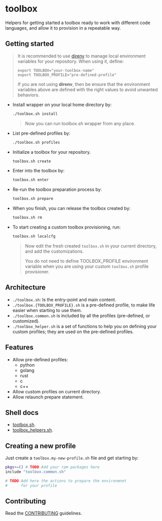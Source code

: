 # toolbox

Helpers for getting started a toolbox ready to work
with different code languages, and allow it to provision
in a repeatable way.

## Getting started

> It is recommended to use [direnv](https://github.com/direnv/direnv)
> to manage local environment variables for your repository.
> When using it, define:
>
>     export TOOLBOX="your-toolbox-name"
>     export TOOLBOX_PROFILE="pre-defined-profile"
>
> If you are not using **direnv**, then be ensure that the
> environment variables above are defined with the right
> values to avoid unwanted behaviors.

- Install wrapper on your local home directory by:

    ```sh
    ./toolbox.sh install
    ```

  > Now you can run toolbox.sh wrapper from any place.

- List pre-defined profiles by:

    ```sh
    ./toolbox.sh profiles
    ```

- Initialize a toolbox for your repository.

    ```sh
    toolbox.sh create
    ```

- Enter into the toolbox by:

    ```sh
    toolbox.sh enter
    ```

- Re-run the toolbox preparation process by:

    ```sh
    toolbox.sh prepare
    ```

- When you finish, you can release the toolbox created by:

    ```sh
    toolbox.sh rm
    ```

- To start creating a custom toolbox provisioning, run:

    ```sh
    toolbox.sh localcfg
    ```

  > Now edit the fresh created `toolbox.sh` in your current
  > directory, and add the customizations.
  >
  > You do not need to define TOOLBOX_PROFILE environment
  > variable when you are using your custom `toolbox.sh`
  > profile provisioner.

## Architecture

- `./toolbox.sh`: Is the entry-point and main content.
- `./toolbox.{TOOLBOX_PROFILE}.sh` is a pre-defined profile, to
  make life easier when starting to use them.
- `./toolbox.common.sh` is included by all the profiles
  (pre-defined, or customized).
- `./toolbox_helper.sh` is a set of functions to help you
  on defining your custom profiles; they are used on the
  pre-defined profiles.

## Features

- Allow pre-defined profiles:
  - python
  - golang
  - rust
  - c
  - c++
- Allow custom profiles on current directory.
- Allow relaunch prepare statement.

## Shell docs

- [toolbox.sh](docs/toolbox.md).
- [toolbox_helpers.sh](docs/toolbox_helpers.md).

## Creating a new profile

Just create a `toolbox.my-new-profile.sh` file and get
starting by:

```sh
pkgs+=() # TODO Add your rpm packages here
include "toolbox.common.sh"

# TODO Add here the actions to prepare the environmnet
#      for your profile
```

## Contributing

Read the [CONTRIBUTING](CONTRIBUTING.md) guidelines.
